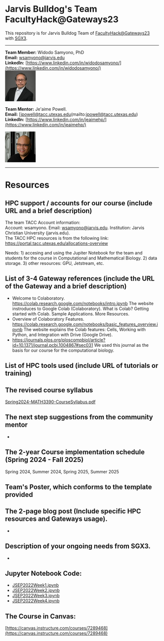 # Jarvis Bulldog's Team FacultyHack@Gateways23

This repository is for Jarvis Bulldog Team of [FacultyHack@Gateways23](https://hackhpc.github.io/facultyhack-gateways23) with [SGX3](https://sciencegateways.org/). 

---

**Team Member:** Widodo Samyono, PhD                                             
**Email:** [wsamyono@jarvis.edu](mailto:wsamyono@jarvis.edu)                                          
**LinkedIn:** [https://www.linkedin.com/in/widodosamyono/](https://www.linkedin.com/in/widodosamyono/)                                                            
![image](imgs/widodo.png)
                  
**Team Mentor:** Je'aime Powell.                                
**Email:** [jpowell@tacc.utexas.edu(mailto:jpowell@tacc.utexas.edu)    
**LinkedIn:** [https://www.linkedin.com/in/jeaimehp/](https://www.linkedin.com/in/jeaimehp/)

![image](imgs/jeaime.png)

---

# Resources

## HPC support / accounts for our course (include URL and a brief description)
The team TACC Account information:                                                                                                   
Account: wsamyono. 
Email: wsamyono@jarvis.edu. 
Institution: Jarvis Christian University (jarvis.edu).                                                 
The TACC HPC resources is from the following link: https://portal.tacc.utexas.edu/allocations-overview

Needs: 1) accesing and using the Jupiter Notebook for the team and students for the course in Computational and Mathematical Biology. 2) data storage. 3) other resources: GPU, Jetstream, etc.  

## List of 3-4 Gateway references (include the URL of the Gateway and a brief description)
*  Welcome to Colaboratory. https://colab.research.google.com/notebooks/intro.ipynb The website instroduces to Google Colab (Colaboratory). What is Colab? Getting started with Colab. Sample Applications. More Resources.  
*  Overview of Colaboratory Features. https://colab.research.google.com/notebooks/basic_features_overview.ipynb The website explains the Colab features: Cells, Working with Python, and Integration with Drive (Google Drive).
*  https://journals.plos.org/ploscompbiol/article?id=10.1371/journal.pcbi.1004867#sec031 We used this journal as the basis for our course for the computational biology.  
## List of HPC tools used (include URL of tutorials or training)

## The revised course syllabus
[Spring2024-MATH3390-CourseSyllabus.pdf](Spring2024-MATH3390-CourseSyllabus.pdf)

## The next step suggestions from the community mentor
* 

## The 2-year Course implementation schedule (Spring 2024 - Fall 2025)
Spring 2024, Summer 2024, Spring 2025, Summer 2025 

## Team's Poster, which conforms to the template provided


## The 2-page blog post (Include specific HPC resources and Gateways usage).
*

## Description of your ongoing needs from SGX3.
*

## Jupyter Notebook Code:
* [JSEP2022Week1.ipynb](JSEP2022Week1.ipynb)
* [JSEP2022Week2.ipynb](JSEP2022Week2.ipynb)
* [JSEP2022Week3.ipynb](JSEP2022Week3.ipynb)
* [JSEP2022Week4.ipynb](JSEP2022Week4.ipynb)

## The Course in Canvas:
[https://canvas.instructure.com/courses/7289468](https://canvas.instructure.com/courses/7289468)

